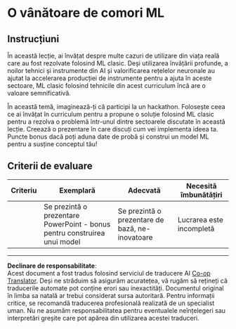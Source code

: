 <!--
CO_OP_TRANSLATOR_METADATA:
{
  "original_hash": "fdebfcd0a3f12c9e2b436ded1aa79885",
  "translation_date": "2025-09-05T15:53:18+00:00",
  "source_file": "9-Real-World/1-Applications/assignment.md",
  "language_code": "ro"
}
-->
# O vânătoare de comori ML

## Instrucțiuni

În această lecție, ai învățat despre multe cazuri de utilizare din viața reală care au fost rezolvate folosind ML clasic. Deși utilizarea învățării profunde, a noilor tehnici și instrumente din AI și valorificarea rețelelor neuronale au ajutat la accelerarea producției de instrumente pentru a ajuta în aceste sectoare, ML clasic folosind tehnicile din acest curriculum încă are o valoare semnificativă.

În această temă, imaginează-ți că participi la un hackathon. Folosește ceea ce ai învățat în curriculum pentru a propune o soluție folosind ML clasic pentru a rezolva o problemă într-unul dintre sectoarele discutate în această lecție. Creează o prezentare în care discuți cum vei implementa ideea ta. Puncte bonus dacă poți aduna date de probă și construi un model ML pentru a susține conceptul tău!

## Criterii de evaluare

| Criteriu | Exemplară                                                           | Adecvată                                          | Necesită îmbunătățiri  |
| -------- | ------------------------------------------------------------------- | ------------------------------------------------- | ---------------------- |
|          | Se prezintă o prezentare PowerPoint - bonus pentru construirea unui model | Se prezintă o prezentare de bază, ne-inovatoare   | Lucrarea este incompletă |

---

**Declinare de responsabilitate**:  
Acest document a fost tradus folosind serviciul de traducere AI [Co-op Translator](https://github.com/Azure/co-op-translator). Deși ne străduim să asigurăm acuratețea, vă rugăm să rețineți că traducerile automate pot conține erori sau inexactități. Documentul original în limba sa natală ar trebui considerat sursa autoritară. Pentru informații critice, se recomandă traducerea profesională realizată de un specialist uman. Nu ne asumăm responsabilitatea pentru eventualele neînțelegeri sau interpretări greșite care pot apărea din utilizarea acestei traduceri.